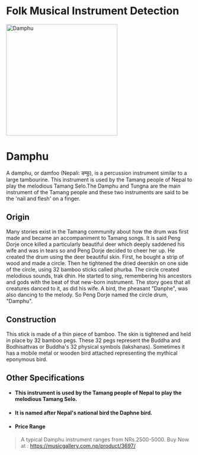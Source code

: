 # Folk Musical Instrument Detection

<img src="https://static-01.daraz.com.np/p/0902ea4bc473d4348d3cfd68f53a96ab.jpg" alt="Damphu" width="300"/>

<!-- ![Damphu](https://static-01.daraz.com.np/p/0902ea4bc473d4348d3cfd68f53a96ab.jpg) -->
# Damphu

A damphu, or damfoo (Nepali: डम्फु), is a percussion instrument similar to a large tambourine. This instrument is used by the Tamang people of Nepal to play the melodious Tamang Selo.The Damphu and Tungna are the main instrument of the Tamang people and these two instruments are said to be the 'nail and flesh' on a finger.

## Origin

Many stories exist in the Tamang community about how the drum was first made and became an accompaniment to Tamang songs. It is said Peng Dorje once killed a particularly beautiful deer which deeply saddened his wife and was in tears so and Peng Dorje decided to cheer her up. He created the drum using the deer beautiful skin. First, he bought a strip of wood and made a circle. Then he tightened the dried deerskin on one side of the circle, using 32 bamboo sticks called phurba. The circle created melodious sounds, trak dhin. He started to sing, remembering his ancestors and gods with the beat of that new-born instrument. The story goes that all creatures danced to it, as did his wife. A bird, the pheasant "Danphe", was also dancing to the melody. So Peng Dorje named the circle drum, "Damphu". 

## Construction

This stick is made of a thin piece of bamboo. The skin is tightened and held in place by 32 bamboo pegs. These 32 pegs represent the Buddha and Bodhisattvas or Buddha's 32 physical symbols (lakshanas). Sometimes it has a mobile metal or wooden bird attached representing the mythical eponymous bird.

## Other Specifications

- #### This instrument is used by the Tamang people of Nepal to play the melodious Tamang Selo.
- ####  It is named after Nepal's national bird the Daphne bird.
- #### Price Range 
> A typical Damphu instrument ranges from NRs.2500-5000.
> Buy Now at : https://musicgallery.com.np/product/3697/